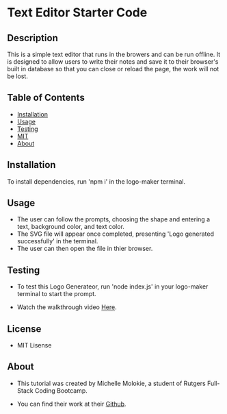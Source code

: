 # Text Editor Starter Code

## Description

This is a simple text editor that runs in the browers and can be run offline. It is designed to allow users to write their notes and save it to their browser's built in database so that you can close or reload the page, the work will not be lost.

## Table of Contents

- [Installation](#installation)
- [Usage](#usage)
- [Testing](#testing)
- [MIT](https://opensource.org/licenses/MIT)
- [About](#about)

## Installation

To install dependencies, run 'npm i' in the logo-maker terminal.

## Usage

- The user can follow the prompts, choosing the shape and entering a text, background color, and text color.
- The SVG file will appear once completed, presenting 'Logo generated successfully' in the terminal.
- The user can then open the file in thier browser.

## Testing

- To test this Logo Generateor, run 'node index.js' in your logo-maker terminal to start the prompt.

- Watch the walkthrough video [Here](https://drive.google.com/file/d/16ng98b3B9LfQB6lQgBG32r-AEOzKTGH9/view).

## License

- MIT Lisense

## About

- This tutorial was created by Michelle Molokie, a student of Rutgers Full-Stack Coding Bootcamp.

- You can find their work at their [Github](https://github.com/molokiem).
